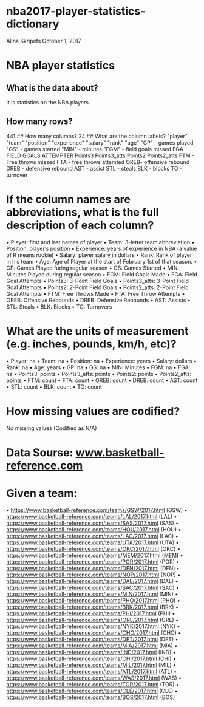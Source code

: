 nba2017-player-statistics-dictionary
================
Alina Skripets
October 1, 2017

NBA player statistics
=====================

What is the data about?
-----------------------

It is statistics on the NBA players.

How many rows?
--------------

441 \#\# How many columns? 24 \#\# What are the column labels? "player"
"team"
"position"
"experience" "salary"
"rank"
"age"
"GP" - games played
"GS" - games started "MIN" - minutes "FGM" - field goals missed FGA - FIELD GOALS ATTEMPTER Points3 Points3\_atts Points2 Points2\_atts FTM - Free throws missed FTA - free throws attemted OREB- offensive rebound DREB - defensive rebound AST - assist STL - steals BLK - blocks TO - turnover

If the column names are abbreviations, what is the full description of each column?
===================================================================================

• Player: first and last names of player • Team: 3-letter team abbreviation • Position: player’s position • Experience: years of experience in NBA (a value of R means rookie) • Salary: player salary in dollars • Rank: Rank of player in his team • Age: Age of Player at the start of February 1st of that season. • GP: Games Played furing regular season • GS: Games Started • MIN: Minutes Played during regular season • FGM: Field Goals Made • FGA: Field Goal Attempts • Points3: 3-Point Field Goals • Points3\_atts: 3-Point Field Goal Attempts • Points2: 2-Point Field Goals • Points2\_atts: 2-Point Field Goal Attempts • FTM: Free Throws Made • FTA: Free Throw Attempts • OREB: Offensive Rebounds • DREB: Defensive Rebounds • AST: Assists • STL: Steals • BLK: Blocks • TO: Turnovers

What are the units of measurement (e.g. inches, pounds, km/h, etc)?
===================================================================

• Player: na • Team: na • Position: na • Experience: years • Salary: dollars • Rank: na • Age: years • GP: na • GS: na • MIN: Minutes • FGM: na • FGA: na • Points3: points • Points3\_atts: points • Points2: points • Points2\_atts: points • FTM: count • FTA: count • OREB: count • DREB: count • AST: count • STL: count • BLK: count • TO: count

How missing values are codified?
================================

No missing values (Codified as N/A)

Data Sourse: www.basketball-reference.com
=========================================

Given a team:
=============

• <https://www.basketball-reference.com/teams/GSW/2017.html> (GSW) • <https://www.basketball-reference.com/teams/LAL/2017.html> (LAL) • <https://www.basketball-reference.com/teams/SAS/2017.html> (SAS) • <https://www.basketball-reference.com/teams/HOU/2017.html> (HOU) • <https://www.basketball-reference.com/teams/LAC/2017.html> (LAC) • <https://www.basketball-reference.com/teams/UTA/2017.html> (UTA) • <https://www.basketball-reference.com/teams/OKC/2017.html> (OKC) • <https://www.basketball-reference.com/teams/MEM/2017.html> (MEM) • <https://www.basketball-reference.com/teams/POR/2017.html> (POR) • <https://www.basketball-reference.com/teams/DEN/2017.html> (DEN) • <https://www.basketball-reference.com/teams/NOP/2017.html> (NOP) • <https://www.basketball-reference.com/teams/DAL/2017.html> (DAL) • <https://www.basketball-reference.com/teams/SAC/2017.html> (SAC) • <https://www.basketball-reference.com/teams/MIN/2017.html> (MIN) • <https://www.basketball-reference.com/teams/PHO/2017.html> (PHO) • <https://www.basketball-reference.com/teams/BRK/2017.html> (BRK) • <https://www.basketball-reference.com/teams/PHI/2017.html> (PHI) • <https://www.basketball-reference.com/teams/ORL/2017.html> (ORL) • <https://www.basketball-reference.com/teams/NYK/2017.html> (NYK) • <https://www.basketball-reference.com/teams/CHO/2017.html> (CHO) • <https://www.basketball-reference.com/teams/DET/2017.html> (DET) • <https://www.basketball-reference.com/teams/MIA/2017.html> (MIA) • <https://www.basketball-reference.com/teams/IND/2017.html> (IND) • <https://www.basketball-reference.com/teams/CHI/2017.html> (CHI) • <https://www.basketball-reference.com/teams/MIL/2017.html> (MIL) • <https://www.basketball-reference.com/teams/ATL/2017.html> (ATL) • <https://www.basketball-reference.com/teams/WAS/2017.html> (WAS) • <https://www.basketball-reference.com/teams/TOR/2017.html> (TOR) • <https://www.basketball-reference.com/teams/CLE/2017.html> (CLE) • <https://www.basketball-reference.com/teams/BOS/2017.html> (BOS)

